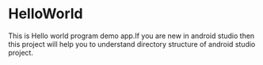 # HelloWorld
This is Hello world program demo app.If you are new in android studio then this project will help you to understand 
directory structure of android studio project.
